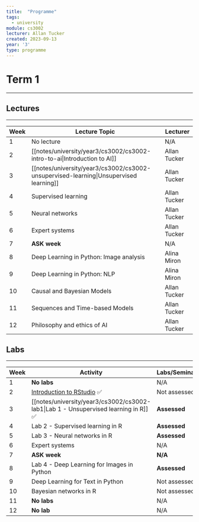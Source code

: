 ```yaml
---
title:  "Programme"
tags:
  - university
module: cs3002
lecturer: Allan Tucker
created: 2023-09-13
year: '3'
type: programme
---
```

# Term 1
---
## Lectures
---

| Week | Lecture Topic                                                                         | Lecturer     |
| ---- | ------------------------------------------------------------------------------------- | ------------ |
| 1    | No lecture                                                                            | N/A          |
| 2    | [[notes/university/year3/cs3002/cs3002-intro-to-ai\|Introduction to AI]]              | Allan Tucker |
| 3    | [[notes/university/year3/cs3002/cs3002-unsupervised-learning\|Unsupervised learning]] | Allan Tucker |
| 4    | Supervised learning                                                                   | Allan Tucker |
| 5    | Neural networks                                                                       | Allan Tucker |
| 6    | Expert systems                                                                        | Allan Tucker |
| 7    | **ASK week**                                                                          | N/A          |
| 8    | Deep Learning in Python: Image analysis                                               | Alina Miron  |
| 9    | Deep Learning in Python: NLP                                                          | Alina Miron  |
| 10   | Causal and Bayesian Models                                                            | Allan Tucker |
| 11   | Sequences and Time-based Models                                                       | Allan Tucker |
| 12   | Philosophy and ethics of AI                                                           | Allan Tucker |

## Labs
---

| Week | Activity                                                                          | Labs/Seminar |
| ---- | --------------------------------------------------------------------------------- | ------------ |
| 1    | **No labs**                                                                       | N/A          |
| 2    | [Introduction to RStudio](notes/university/year3/cs3002/cs3002-lab0.md) ✅           | Not assessed |
| 3    | [[notes/university/year3/cs3002/cs3002-lab1\|Lab 1 - Unsupervised learning in R]] ✅ | **Assessed** |
| 4    | Lab 2 - Supervised learning in R                                                  | **Assessed** |
| 5    | Lab 3 - Neural networks in R                                                      | **Assessed** |
| 6    | Expert systems                                                                    | N/A          |
| 7    | **ASK week**                                                                      | **N/A**      |
| 8    | Lab 4 - Deep Learning for Images in Python                                        | **Assessed** |
| 9    | Deep Learning for Text in Python                                                  | Not assessed |
| 10   | Bayesian networks in R                                                            | Not assessed |
| 11   | **No labs**                                                                       | N/A          |
| 12   | **No lab**                                                                        | N/A          |